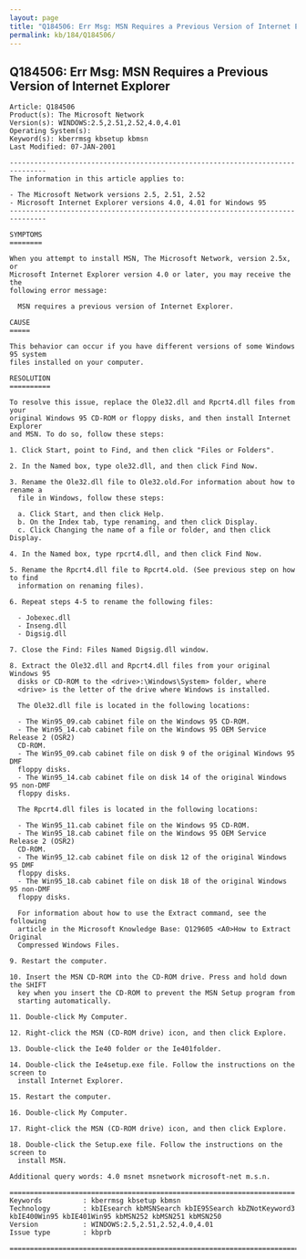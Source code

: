 ```yaml
---
layout: page
title: "Q184506: Err Msg: MSN Requires a Previous Version of Internet Explorer"
permalink: kb/184/Q184506/
---
```


## Q184506: Err Msg: MSN Requires a Previous Version of Internet Explorer

	Article: Q184506
	Product(s): The Microsoft Network
	Version(s): WINDOWS:2.5,2.51,2.52,4.0,4.01
	Operating System(s): 
	Keyword(s): kberrmsg kbsetup kbmsn
	Last Modified: 07-JAN-2001
	
	-------------------------------------------------------------------------------
	The information in this article applies to:
	
	- The Microsoft Network versions 2.5, 2.51, 2.52 
	- Microsoft Internet Explorer versions 4.0, 4.01 for Windows 95 
	-------------------------------------------------------------------------------
	
	SYMPTOMS
	========
	
	When you attempt to install MSN, The Microsoft Network, version 2.5x, or
	Microsoft Internet Explorer version 4.0 or later, you may receive the the
	following error message:
	
	  MSN requires a previous version of Internet Explorer.
	
	CAUSE
	=====
	
	This behavior can occur if you have different versions of some Windows 95 system
	files installed on your computer.
	
	RESOLUTION
	==========
	
	To resolve this issue, replace the Ole32.dll and Rpcrt4.dll files from your
	original Windows 95 CD-ROM or floppy disks, and then install Internet Explorer
	and MSN. To do so, follow these steps:
	
	1. Click Start, point to Find, and then click "Files or Folders".
	
	2. In the Named box, type ole32.dll, and then click Find Now.
	
	3. Rename the Ole32.dll file to Ole32.old.For information about how to rename a
	  file in Windows, follow these steps:
	
	  a. Click Start, and then click Help.
	  b. On the Index tab, type renaming, and then click Display.
	  c. Click Changing the name of a file or folder, and then click Display.
	
	4. In the Named box, type rpcrt4.dll, and then click Find Now.
	
	5. Rename the Rpcrt4.dll file to Rpcrt4.old. (See previous step on how to find
	  information on renaming files).
	
	6. Repeat steps 4-5 to rename the following files:
	
	  - Jobexec.dll
	  - Inseng.dll
	  - Digsig.dll
	
	7. Close the Find: Files Named Digsig.dll window.
	
	8. Extract the Ole32.dll and Rpcrt4.dll files from your original Windows 95
	  disks or CD-ROM to the <drive>:\Windows\System> folder, where
	  <drive> is the letter of the drive where Windows is installed.
	
	  The Ole32.dll file is located in the following locations:
	
	  - The Win95_09.cab cabinet file on the Windows 95 CD-ROM.
	  - The Win95_14.cab cabinet file on the Windows 95 OEM Service Release 2 (OSR2)
	  CD-ROM.
	  - The Win95_09.cab cabinet file on disk 9 of the original Windows 95 DMF
	  floppy disks.
	  - The Win95_14.cab cabinet file on disk 14 of the original Windows 95 non-DMF
	  floppy disks.
	
	  The Rpcrt4.dll files is located in the following locations:
	
	  - The Win95_11.cab cabinet file on the Windows 95 CD-ROM.
	  - The Win95_18.cab cabinet file on the Windows 95 OEM Service Release 2 (OSR2)
	  CD-ROM.
	  - The Win95_12.cab cabinet file on disk 12 of the original Windows 95 DMF
	  floppy disks.
	  - The Win95_18.cab cabinet file on disk 18 of the original Windows 95 non-DMF
	  floppy disks.
	
	  For information about how to use the Extract command, see the following
	  article in the Microsoft Knowledge Base: Q129605 <A0>How to Extract Original
	  Compressed Windows Files.
	
	9. Restart the computer.
	
	10. Insert the MSN CD-ROM into the CD-ROM drive. Press and hold down the SHIFT
	  key when you insert the CD-ROM to prevent the MSN Setup program from
	  starting automatically.
	
	11. Double-click My Computer.
	
	12. Right-click the MSN (CD-ROM drive) icon, and then click Explore.
	
	13. Double-click the Ie40 folder or the Ie401folder.
	
	14. Double-click the Ie4setup.exe file. Follow the instructions on the screen to
	  install Internet Explorer.
	
	15. Restart the computer.
	
	16. Double-click My Computer.
	
	17. Right-click the MSN (CD-ROM drive) icon, and then click Explore.
	
	18. Double-click the Setup.exe file. Follow the instructions on the screen to
	  install MSN.
	
	Additional query words: 4.0 msnet msnetwork microsoft-net m.s.n.
	
	======================================================================
	Keywords          : kberrmsg kbsetup kbmsn 
	Technology        : kbIEsearch kbMSNSearch kbIE95Search kbZNotKeyword3 kbIE400Win95 kbIE401Win95 kbMSN252 kbMSN251 kbMSN250
	Version           : WINDOWS:2.5,2.51,2.52,4.0,4.01
	Issue type        : kbprb
	
	=============================================================================
	
